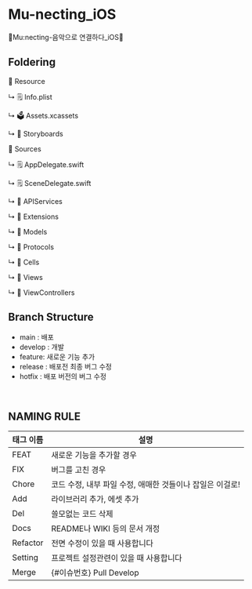 # Mu-necting_iOS
🎵Mu:necting-음악으로 연결하다_iOS🍎<br/>

## Foldering
📂 Resource

↳ 🗒 Info.plist

↳ 🗳 Assets.xcassets

↳ 📂 Storyboards

📂 Sources

↳ 🗒 AppDelegate.swift

↳ 🗒 SceneDelegate.swift

↳ 📂 APIServices

↳ 📂 Extensions

↳ 📂 Models

↳ 📂 Protocols

↳ 📂 Cells

↳ 📂 Views

↳ 📂 ViewControllers

## Branch Structure
- main : 배포
- develop : 개발
- feature: 새로운 기능 추가
- release : 배포전 최종 버그 수정
- hotfix : 배포 버전의 버그 수정

<br/>

## NAMING RULE

|태그 이름|설명|
|---------|-----------------|
|FEAT|새로운 기능을 추가할 경우|
|FIX|버그를 고친 경우|
|Chore|코드 수정, 내부 파일 수정, 애매한 것들이나 잡일은 이걸로!|
|Add|라이브러리 추가, 에셋 추가|
|Del|쓸모없는 코드 삭제|
|Docs|README나 WIKI 등의 문서 개정|
|Refactor|전면 수정이 있을 때 사용합니다|
|Setting|프로젝트 설정관련이 있을 때 사용합니다|
|Merge|{#이슈번호} Pull Develop|










